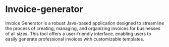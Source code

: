 # Invoice-generator
Invoice Generator is a robust Java-based application designed to streamline the process of creating, managing, and organizing invoices for businesses of all sizes. This tool offers a user-friendly interface, enabling users to easily generate professional invoices with customizable templates.
